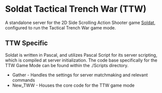 # Soldat Tactical Trench War (TTW)

A standalone server for the 2D Side Scrolling Action Shooter game [Soldat](https://www.soldat.pl), configured to run the Tactical Trench War game mode.

## TTW Specific

Soldat is written in Pascal, and utilizes Pascal Script for its server scripting, which is compiled at server initialization. The code base specifically for the TTW Game Mode can be found within the ./Scripts directory.

* Gather - Handles the settings for server matchmaking and relevant commands
* New_TWW - Houses the core code for the TTW game mode
